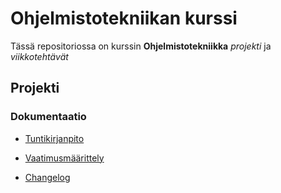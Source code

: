 # Ohjelmistotekniikan kurssi

Tässä repositoriossa on kurssin **Ohjelmistotekniikka** *projekti* ja *viikkotehtävät*

## Projekti
### Dokumentaatio
- [Tuntikirjanpito](https://github.com/JonathanHeyno/ot-harjoitustyo/blob/master/dokumentaatio/tuntikirjanpito.md)

- [Vaatimusmäärittely](https://github.com/JonathanHeyno/ot-harjoitustyo/blob/master/dokumentaatio/vaatimusmaarittely.md)

- [Changelog](https://github.com/JonathanHeyno/ot-harjoitustyo/blob/master/dokumentaatio/changelog.md)
